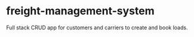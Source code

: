 # freight-management-system
Full stack CRUD app for customers and carriers to create and book loads. 

